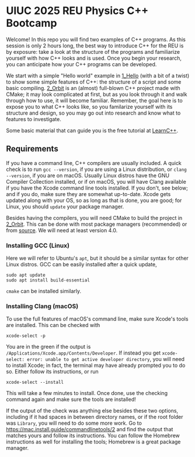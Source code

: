# UIUC 2025 REU Physics C++ Bootcamp

Welcome! In this repo you will find two examples of C++ programs. As this session is only 2 hours long, the best way to introduce C++ for the REU is by exposure: take a look at the structure of the programs and familiarize yourself with how C++ looks and is used. Once you begin your research, you can anticipate how your C++ programs can be developed.

We start with a simple "Hello world" example in [1_Hello](1_Hello) (with a bit of a twist) to show some simple features of C++: the structure of a script and some basic compiling. [2_Orbit](2_Orbit) is an (almost) full-blown C++ project made with CMake; it may look complicated at first, but as you look through it and walk through how to use, it will become familiar. Remember, the goal here is to expose you to what C++ looks like, so you familarize yourself with its structure and design, so you may go out into research and know what to features to investigate.

Some basic material that can guide you is the free tutorial at [LearnC++](https://www.learncpp.com/).

## Requirements

If you have a command line, C++ compilers are usually included. A quick check is to run `gcc --version`, if you are using a Linux distribution, or `clang --version`, if you are on macOS. Usually Linux distros have the GNU Compiler Collection installed, or if on macOS, you will have Clang available if you have the Xcode command line tools installed. If you don't, see below; and if you do, make sure they are somewhat up-to-date. Xcode gets updated along with your OS, so as long as that is done, you are good; for Linux, you should `update` your package manager.

Besides having the compilers, you will need CMake to build the project in [2_Orbit](2_Orbit). This can be done with most package managers (recommended) or from [source](https://cmake.org/download/). We will need at least version 4.0.

### Installing GCC (Linux)
 
 Here we will refer to Ubuntu's `apt`, but it should be a similar syntax for other Linux distros. GCC can be easily installed after a quick update,
 ```shell
 sudo apt update
 sudo apt install build-essential
 ```
 `cmake` can be installed similarly.

 ### Installing Clang (macOS)
 
 To use the full features of macOS's command line, make sure Xcode's tools are installed. This can be checked with
 ```shell
 xcode-select -p
 ```
 You are in the green if the output is `/Applications/Xcode.app/Contents/Developer`. If instead you get `xcode-select: error: unable to get active developer directory`, you will need to install Xcode; in fact, the terminal may have already prompted you to do so. Either follow its instructions, or run
 ```shell
 xcode-select --install
 ```
 This will take a few minutes to install. Once done, use the checking command again and make sure the tools are installed!
 
 If the output of the check was anything else besides these two options, including if it had spaces in between directory names, or if the root folder was `Library`, you will need to do some more work. Go to https://mac.install.guide/commandlinetools/2 and find the output that matches yours and follow its instructions. You can follow the Homebrew instructions as well for installing the tools; Homebrew is a great package manager.